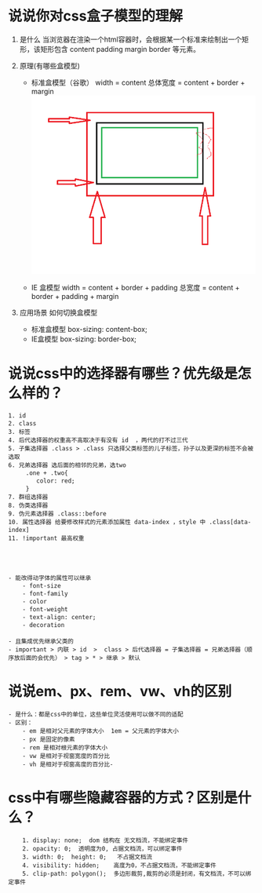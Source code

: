 # 说说你对css盒子模型的理解
1. 是什么
    当浏览器在渲染一个html容器时，会根据某一个标准来绘制出一个矩形，该矩形包含 content padding margin border 等元素。

2. 原理(有哪些盒模型)
    - 标准盒模型（谷歌）
        width = content    总体宽度 = content + border + margin
       ![alt text](image-1.png)

    - IE 盒模型 
        width = content + border + padding 
        总宽度 = content + border + padding + margin
   

3. 应用场景
 如何切换盒模型
    - 标准盒模型
        box-sizing: content-box;
    - IE盒模型
        box-sizing: border-box;


# 说说css中的选择器有哪些？优先级是怎么样的？
    1. id
    2. class
    3. 标签
    4. 后代选择器的权重高不高取决于有没有 id  ，两代的打不过三代
    5. 子集选择器 .class > .class 只选择父类标签的儿子标签，孙子以及更深的标签不会被选取
    6. 兄弟选择器 选后面的相邻的兄弟，选two
         .one + .two{
            color: red;
         } 
    7. 群组选择器
    8. 伪类选择器
    9. 伪元素选择器 .class::before 
    10. 属性选择器 给要修改样式的元素添加属性 data-index ，style 中 .class[data-index]
    11. !important 最高权重




    - 能改得动字体的属性可以继承
        - font-size
        - font-family
        - color
        - font-weight
        - text-align: center;
        - decoration

    - 且集成优先继承父类的
    - important > 内联 > id  >  class > 后代选择器 = 子集选择器 = 兄弟选择器（顺序放后面的会优先） > tag > * > 继承 > 默认

# 说说em、px、rem、vw、vh的区别
    - 是什么：都是css中的单位，这些单位灵活使用可以做不同的适配
    - 区别：
        - em 是相对父元素的字体大小  1em = 父元素的字体大小
        - px 是固定的像素
        - rem 是相对根元素的字体大小
        - vw 是相对于视窗宽度的百分比
        - vh 是相对于视窗高度的百分比-

# css中有哪些隐藏容器的方式？区别是什么？
        1. display: none;  dom 结构在 无文档流，不能绑定事件
        2. opacity: 0;  透明度为0, 占据文档流，可以绑定事件
        3. width: 0;  height: 0;   不占据文档流
        4. visibility: hidden;    高度为0，不占据文档流，不能绑定事件
        5. clip-path: polygon();  多边形裁剪,裁剪的必须是封闭，有文档流，不可以绑定事件